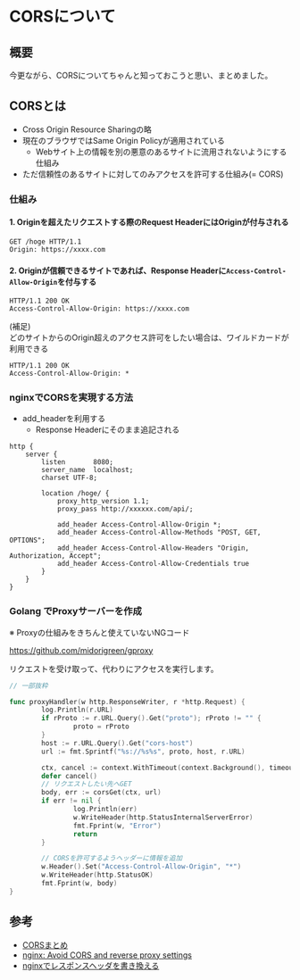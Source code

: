 # CORSについて

## 概要
今更ながら、CORSについてちゃんと知っておこうと思い、まとめました。

## CORSとは
- Cross Origin Resource Sharingの略
- 現在のブラウザではSame Origin Policyが適用されている
  - Webサイト上の情報を別の悪意のあるサイトに流用されないようにする仕組み
- ただ信頼性のあるサイトに対してのみアクセスを許可する仕組み(= CORS)

### 仕組み
#### 1. Originを超えたリクエストする際のRequest HeaderにはOriginが付与される
```
GET /hoge HTTP/1.1
Origin: https://xxxx.com
```
#### 2. Originが信頼できるサイトであれば、Response Headerに`Access-Control-Allow-Origin`を付与する
```
HTTP/1.1 200 OK
Access-Control-Allow-Origin: https://xxxx.com
```
(補足)  
どのサイトからのOrigin超えのアクセス許可をしたい場合は、ワイルドカードが利用できる
```
HTTP/1.1 200 OK
Access-Control-Allow-Origin: *
```

### nginxでCORSを実現する方法
- add_headerを利用する
  - Response Headerにそのまま追記される
```
http {
    server {
        listen       8080;
        server_name  localhost;
        charset UTF-8;

        location /hoge/ {
            proxy_http_version 1.1;
            proxy_pass http://xxxxxx.com/api/;

            add_header Access-Control-Allow-Origin *;
            add_header Access-Control-Allow-Methods "POST, GET, OPTIONS";
            add_header Access-Control-Allow-Headers "Origin, Authorization, Accept";
            add_header Access-Control-Allow-Credentials true
        }
    }
}
```

### Golang でProxyサーバーを作成
※ Proxyの仕組みをきちんと使えていないNGコード

https://github.com/midorigreen/gproxy

リクエストを受け取って、代わりにアクセスを実行します。
```go
// 一部抜粋

func proxyHandler(w http.ResponseWriter, r *http.Request) {
        log.Println(r.URL)
        if rProto := r.URL.Query().Get("proto"); rProto != "" {
                proto = rProto
        }
        host := r.URL.Query().Get("cors-host")
        url := fmt.Sprintf("%s://%s%s", proto, host, r.URL)

        ctx, cancel := context.WithTimeout(context.Background(), timeout)
        defer cancel()
        // リクエストしたい先へGET
        body, err := corsGet(ctx, url)
        if err != nil {
                log.Println(err)
                w.WriteHeader(http.StatusInternalServerError)
                fmt.Fprint(w, "Error")
                return
        }

        // CORSを許可するようヘッダーに情報を追加
        w.Header().Set("Access-Control-Allow-Origin", "*")
        w.WriteHeader(http.StatusOK)
        fmt.Fprint(w, body)
}
```


## 参考
- [CORSまとめ](http://qiita.com/tomoyukilabs/items/81698edd5812ff6acb34)
- [nginx: Avoid CORS and reverse proxy settings](https://gist.github.com/uupaa/100554c1c879e114610b)
- [nginxでレスポンスヘッダを書き換える](http://qiita.com/reiki4040/items/218438c6e32ba585fd99)